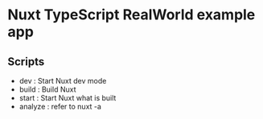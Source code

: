 # Nuxt TypeScript RealWorld example app

## Scripts
- dev : Start Nuxt dev mode
- build : Build Nuxt
- start : Start Nuxt what is built
- analyze : refer to nuxt -a 
